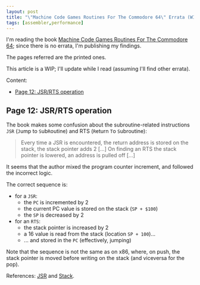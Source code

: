 ```yaml
---
layout: post
title: "\"Machine Code Games Routines For The Commodore 64\" Errata (WIP)"
tags: [assembler,performance]
---
```


I'm reading the book [Machine Code Games Routines For The Commodore 64](https://archive.org/details/Machine_Code_Games_Routines_for_the_Commodore_64); since there is no errata, I'm publishing my findings.

The pages referred are the printed ones.

This article is a WIP; I'll update while I read (assuming I'll find other errata).

Content:

- [Page 12: JSR/RTS operation](/Machine-Code-Games-Routines-For-The-Commodore-64-Errata#page-12-jsrrts-operation)

## Page 12: JSR/RTS operation

The book makes some confusion about the subroutine-related instructions `JSR` (`J`ump to `S`ub`R`outine) and RTS (`R`eturn `T`o `S`ubroutine):

> Every time a JSR is encountered, the return address is stored on the stack, the stack pointer adds 2 [...]
> On finding an RTS the stack pointer is lowered, an address is pulled off [...]

It seems that the author mixed the program counter increment, and followed the incorrect logic.

The correct sequence is:

- for a `JSR`:
  - the `PC` is incremented by 2
  - the current PC value is stored on the stack (`SP + $100`)
  - the `SP` is decreased by 2
- for an `RTS`:
  - the stack pointer is increased by 2
  - a 16 value is read from the stack (location `SP + 100`)...
  - ... and stored in the `PC` (effectively, jumping)

Note that the sequence is not the same as on x86, where, on push, the stack pointer is moved before writing on the stack (and viceversa for the pop).

References: [JSR](https://www.c64-wiki.com/wiki/JSR) and [Stack](https://www.c64-wiki.com/wiki/Stack).

